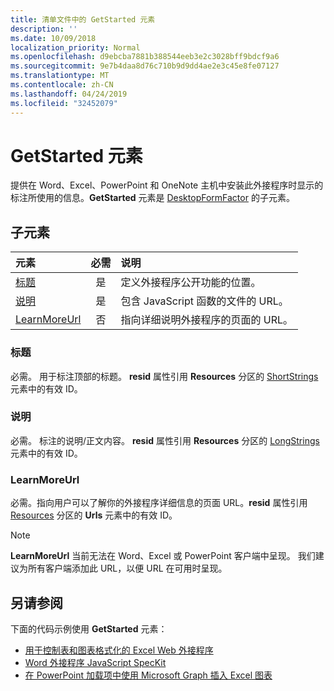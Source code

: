 ```yaml
---
title: 清单文件中的 GetStarted 元素
description: ''
ms.date: 10/09/2018
localization_priority: Normal
ms.openlocfilehash: d9ebcba7881b388544eeb3e2c3028bff9bdcf9a6
ms.sourcegitcommit: 9e7b4daa8d76c710b9d9dd4ae2e3c45e8fe07127
ms.translationtype: MT
ms.contentlocale: zh-CN
ms.lasthandoff: 04/24/2019
ms.locfileid: "32452079"
---
```

# <a name="getstarted-element"></a>GetStarted 元素

提供在 Word、Excel、PowerPoint 和 OneNote 主机中安装此外接程序时显示的标注所使用的信息。**GetStarted** 元素是 [DesktopFormFactor](desktopformfactor.md) 的子元素。

## <a name="child-elements"></a>子元素

| 元素                       | 必需 | 说明                                        |
|:------------------------------|:--------:|:---------------------------------------------------|
| [标题](#title)               | 是      | 定义外接程序公开功能的位置。     |
| [说明](#description)   | 是      | 包含 JavaScript 函数的文件的 URL。|
| [LearnMoreUrl](#learnmoreurl) | 否       | 指向详细说明外接程序的页面的 URL。   |

### <a name="title"></a>标题 

必需。 用于标注顶部的标题。 **resid** 属性引用 **Resources** 分区的 [ShortStrings](resources.md) 元素中的有效 ID。

### <a name="description"></a>说明

必需。 标注的说明/正文内容。 **resid** 属性引用 **Resources** 分区的 [LongStrings](resources.md) 元素中的有效 ID。

### <a name="learnmoreurl"></a>LearnMoreUrl

必需。指向用户可以了解你的外接程序详细信息的页面 URL。**resid** 属性引用 [Resources](resources.md) 分区的 **Urls** 元素中的有效 ID。

> [!NOTE]
> **LearnMoreUrl** 当前无法在 Word、Excel 或 PowerPoint 客户端中呈现。 我们建议为所有客户端添加此 URL，以便 URL 在可用时呈现。 

## <a name="see-also"></a>另请参阅

下面的代码示例使用 **GetStarted** 元素：

* [用于控制表和图表格式化的 Excel Web 外接程序](https://github.com/OfficeDev/Excel-Add-in-JavaScript-SalesTracker)
* [Word 外接程序 JavaScript SpecKit](https://github.com/OfficeDev/Word-Add-in-JS-SpecKit)
* [在 PowerPoint 加载项中使用 Microsoft Graph 插入 Excel 图表](https://github.com/OfficeDev/PowerPoint-Add-in-Microsoft-Graph-ASPNET-InsertChart)
